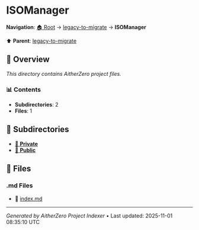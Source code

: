 # ISOManager

**Navigation**: [🏠 Root](../../index.md) → [legacy-to-migrate](../index.md) → **ISOManager**

⬆️ **Parent**: [legacy-to-migrate](../index.md)

## 📖 Overview

*This directory contains AitherZero project files.*

### 📊 Contents

- **Subdirectories**: 2
- **Files**: 1

## 📁 Subdirectories

- [📂 **Private**](./Private/index.md)
- [📂 **Public**](./Public/index.md)

## 📄 Files

### .md Files

- 📝 [index.md](./index.md)

---

*Generated by AitherZero Project Indexer* • Last updated: 2025-11-01 08:35:10 UTC

